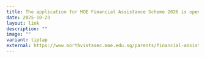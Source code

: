 ```yaml
---
title: The application for MOE Financial Assistance Scheme 2026 is open
date: 2025-10-23
layout: link
description: ""
image: ""
variant: tiptap
external: https://www.northvistasec.moe.edu.sg/parents/financial-assistance/
---
```

